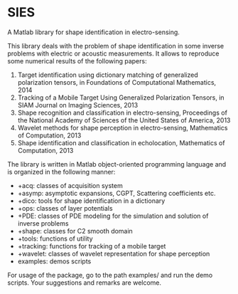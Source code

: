 SIES
====

A Matlab library for shape identification in electro-sensing.

This library deals with the problem of shape identification in some inverse problems with 
electric or acoustic measurements. It allows to reproduce some numerical results of the following papers:

1. Target identification using dictionary matching of generalized polarization tensors, in Foundations of Computational Mathematics, 2014
2. Tracking of a Mobile Target Using Generalized Polarization Tensors, in SIAM Journal on Imaging Sciences, 2013
3. Shape recognition and classification in electro-sensing, Proceedings of the National Academy of Sciences of the United States of America, 2013 
4. Wavelet methods for shape perception in electro-sensing, Mathematics of Computation, 2013 
5. Shape identification and classification in echolocation, Mathematics of Computation, 2013 


The library is written in Matlab object-oriented programming language and is organized in the following manner:

* +acq: classes of acquisition system
* +asymp: asymptotic expansions, CGPT, Scattering coefficients etc.
* +dico: tools for shape identification in a dictionary
* +ops: classes of layer potentials
* +PDE: classes of PDE modeling for the simulation and solution of inverse problems
* +shape: classes for C2 smooth domain
* +tools: functions of utility
* +tracking: functions for tracking of a mobile target
* +wavelet: classes of wavelet representation for shape perception
* examples: demos scripts

For usage of the package, go to the path examples/ and run the demo scripts. Your suggestions and remarks are welcome.
